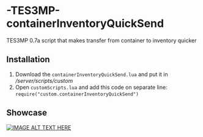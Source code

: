 # -TES3MP-containerInventoryQuickSend
TES3MP 0.7a script that makes transfer from container to inventory quicker

## Installation

1. Download the ```containerInventoryQuickSend.lua``` and put it in */server/scripts/custom*
2. Open ```customScripts.lua``` and add this code on separate line: ```require("custom.containerInventoryQuickSend")```

## Showcase
[![IMAGE ALT TEXT HERE](https://img.youtube.com/vi/Ko5Cab7C0LI/0.jpg)](https://www.youtube.com/watch?v=Ko5Cab7C0LI)
